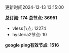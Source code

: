 更新时间2024-12-13 13:15:00

**总订阅: 174**
**总节点: 36951**
- vless节点: 12274
- hysteria2节点: 10

**google ping有效节点: 1516**
